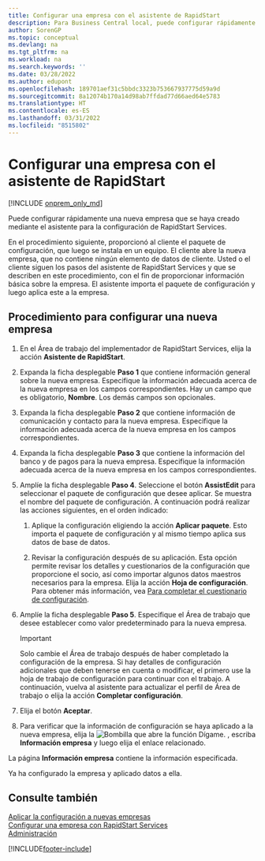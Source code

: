 ```yaml
---
title: Configurar una empresa con el asistente de RapidStart
description: Para Business Central local, puede configurar rápidamente una nueva empresa que se haya creado mediante el asistente para la configuración de RapidStart Services.
author: SorenGP
ms.topic: conceptual
ms.devlang: na
ms.tgt_pltfrm: na
ms.workload: na
ms.search.keywords: ''
ms.date: 03/28/2022
ms.author: edupont
ms.openlocfilehash: 189701aef31c5bbdc3323b753667937775d59a9d
ms.sourcegitcommit: 8a12074b170a14d98ab7ffdad77d66aed64e5783
ms.translationtype: HT
ms.contentlocale: es-ES
ms.lasthandoff: 03/31/2022
ms.locfileid: "8515802"
---
```

# <a name="configure-a-company-with-the-rapidstart-wizard"></a>Configurar una empresa con el asistente de RapidStart

[!INCLUDE [onprem_only_md](includes/onprem_only_md.md)]

Puede configurar rápidamente una nueva empresa que se haya creado mediante el asistente para la configuración de RapidStart Services.

En el procedimiento siguiente, proporcionó al cliente el paquete de configuración, que luego se instala en un equipo. El cliente abre la nueva empresa, que no contiene ningún elemento de datos de cliente. Usted o el cliente siguen los pasos del asistente de RapidStart Services y que se describen en este procedimiento, con el fin de proporcionar información básica sobre la empresa. El asistente importa el paquete de configuración y luego aplica este a la empresa.  

## <a name="to-configure-a-new-company"></a>Procedimiento para configurar una nueva empresa  
1. En el Área de trabajo del implementador de RapidStart Services, elija la acción **Asistente de RapidStart**.  
2. Expanda la ficha desplegable **Paso 1** que contiene información general sobre la nueva empresa. Especifique la información adecuada acerca de la nueva empresa en los campos correspondientes. Hay un campo que es obligatorio, **Nombre**. Los demás campos son opcionales.  
3. Expanda la ficha desplegable **Paso 2** que contiene información de comunicación y contacto para la nueva empresa. Especifique la información adecuada acerca de la nueva empresa en los campos correspondientes.
4. Expanda la ficha desplegable **Paso 3** que contiene la información del banco y de pagos para la nueva empresa. Especifique la información adecuada acerca de la nueva empresa en los campos correspondientes.  
5. Amplíe la ficha desplegable **Paso 4**. Seleccione el botón **AssistEdit** para seleccionar el paquete de configuración que desee aplicar. Se muestra el nombre del paquete de configuración. A continuación podrá realizar las acciones siguientes, en el orden indicado:  

    1. Aplique la configuración eligiendo la acción **Aplicar paquete**. Esto importa el paquete de configuración y al mismo tiempo aplica sus datos de base de datos.  

    2. Revisar la configuración después de su aplicación. Esta opción permite revisar los detalles y cuestionarios de la configuración que proporcione el socio, así como importar algunos datos maestros necesarios para la empresa. Elija la acción **Hoja de configuración**. Para obtener más información, vea [Para completar el cuestionario de configuración](admin-gather-customer-setup-values.md#to-complete-the-configuration-questionnaire).  

6. Amplíe la ficha desplegable **Paso 5**. Especifique el Área de trabajo que desee establecer como valor predeterminado para la nueva empresa.  

    > [!IMPORTANT]  
    >  Solo cambie el Área de trabajo después de haber completado la configuración de la empresa. Si hay detalles de configuración adicionales que deben tenerse en cuenta o modificar, el primero use la hoja de trabajo de configuración para continuar con el trabajo. A continuación, vuelva al asistente para actualizar el perfil de Área de trabajo o elija la acción **Completar configuración**.

7. Elija el botón **Aceptar**.  
8. Para verificar que la información de configuración se haya aplicado a la nueva empresa, elija la ![ Bombilla que abre la función Dígame.](media/ui-search/search_small.png "Dígame qué desea hacer") , escriba **Información empresa** y luego elija el enlace relacionado.

La página **Información empresa** contiene la información especificada.   

Ya ha configurado la empresa y aplicado datos a ella.  

## <a name="see-also"></a>Consulte también  
[Aplicar la configuración a nuevas empresas](admin-apply-configuration-to-new-companies.md)  
[Configurar una empresa con RapidStart Services](admin-set-up-a-company-with-rapidstart.md)  
[Administración](admin-setup-and-administration.md)


[!INCLUDE[footer-include](includes/footer-banner.md)]